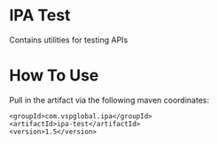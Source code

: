 # IPA Test
Contains utilities for testing APIs

# How To Use

Pull in the artifact via the following maven coordinates:

```
<groupId>com.vspglobal.ipa</groupId>
<artifactId>ipa-test</artifactId>
<version>1.5</version>
```

